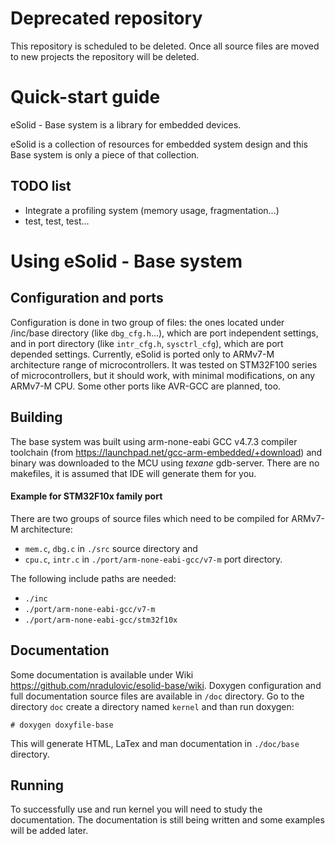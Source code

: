 Deprecated repository
=====================
This repository is scheduled to be deleted. Once all source files are moved
to new projects the repository will be deleted.

# Quick-start guide

eSolid - Base system is a library for embedded devices.  

eSolid is a collection of resources for embedded system design and this
Base system is only a piece of that collection.


## TODO list

- Integrate a profiling system (memory usage, fragmentation...)
- test, test, test...


# Using eSolid - Base system

## Configuration and ports

Configuration is done in two group of files: the ones located under /inc/base
directory (like `dbg_cfg.h`...), which are port independent settings, and in 
port directory (like `intr_cfg.h`, `sysctrl_cfg`), which are port depended 
settings.
Currently, eSolid is ported only to ARMv7-M architecture range of 
microcontrollers. It was tested on STM32F100 series of microcontrollers, but it
should work, with minimal modifications, on any ARMv7-M CPU. Some other ports 
like AVR-GCC are planned, too.


## Building

The base system was built using arm-none-eabi GCC v4.7.3 compiler toolchain 
(from https://launchpad.net/gcc-arm-embedded/+download) and binary was 
downloaded to the MCU using _texane_ gdb-server. There are no makefiles, it is 
assumed that IDE will generate them for you.

#### Example for STM32F10x family port

There are two groups of source files which need to be compiled for ARMv7-M 
architecture: 
- `mem.c`, `dbg.c` in `./src` source directory and 
- `cpu.c`, `intr.c` in `./port/arm-none-eabi-gcc/v7-m` port directory.

The following include paths are needed:
- `./inc`
- `./port/arm-none-eabi-gcc/v7-m`
- `./port/arm-none-eabi-gcc/stm32f10x`

## Documentation

Some documentation is available under Wiki 
https://github.com/nradulovic/esolid-base/wiki. 
Doxygen configuration and full documentation source files are available in `/doc` 
directory. Go to the directory `doc` create a directory named `kernel` and than 
run doxygen:

    # doxygen doxyfile-base

This will generate HTML, LaTex and man documentation in `./doc/base` directory.


## Running
To successfully use and run kernel you will need to study the documentation. The 
documentation is still being written and some examples will be added later.

